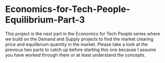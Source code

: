 # Economics-for-Tech-People-Equilibrium-Part-3

This project is the next part in the Economics for Tech People series where we build on the Demand and Supply projects to find the market clearing price and equilibrium quantity in the market. Please take a look at the previous two parts to catch up before starting this one because I assume you have worked through them or at least understand the concepts.
